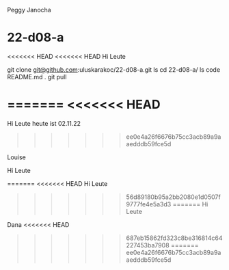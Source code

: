 Peggy Janocha
# 22-d08-a
<<<<<<< HEAD
<<<<<<< HEAD
Hi Leute 

git clone git@github.com:uluskarakoc/22-d08-a.git
ls
cd 22-d08-a/
ls
code README.md .
git pull

=======
<<<<<<< HEAD
=======

Hi Leute heute ist 02.11.22


>>>>>>> ee0e4a26f6676b75cc3acb89a9aaedddb59fce5d

Louise 

Hi Leute 

=======
<<<<<<< HEAD
Hi Leute 
>>>>>>> 56d89180b95a2bb2080e1d0507f9777fe4e5a3d3
=======
Hi Leute

Dana
<<<<<<< HEAD
>>>>>>> 687eb15862fd323c8be316814c64227453ba7908
=======
>>>>>>> ee0e4a26f6676b75cc3acb89a9aaedddb59fce5d

